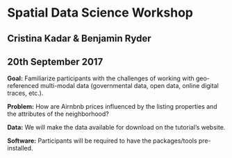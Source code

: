 # Spatial Data Science Workshop
## Cristina Kadar & Benjamin Ryder
## 20th September 2017

**Goal:** Familiarize participants with the challenges of working with geo-referenced multi-modal data (governmental data, open data, online digital traces, etc.).

**Problem:** How are Airnbnb prices influenced by the listing properties and the attributes of the neighborhood?
 
**Data:** We will make the data available for download on the tutorial’s website.
 
**Software:** Participants will be required to have the packages/tools pre-installed. 